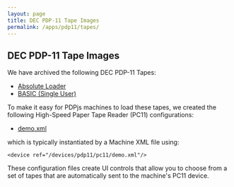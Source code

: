 ```yaml
---
layout: page
title: DEC PDP-11 Tape Images
permalink: /apps/pdp11/tapes/
---
```


DEC PDP-11 Tape Images
----------------------

We have archived the following DEC PDP-11 Tapes:

- [Absolute Loader](absloader/)
- [BASIC (Single User)](basic/)

To make it easy for PDPjs machines to load these tapes, we created the following High-Speed
Paper Tape Reader (PC11) configurations:

- [demo.xml](/devices/pdp11/pc11/demo.xml)

which is typically instantiated by a Machine XML file using:

	<device ref="/devices/pdp11/pc11/demo.xml"/>
		
These configuration files create UI controls that allow you to choose from a set of tapes that are automatically sent
to the machine's PC11 device.
